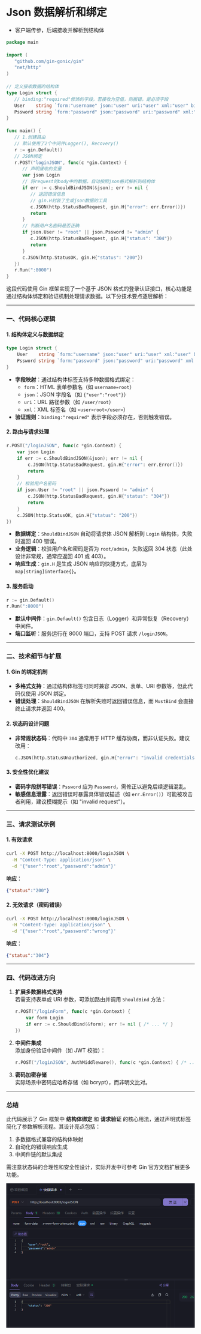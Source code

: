 # Json 数据解析和绑定

- 客户端传参，后端接收并解析到结构体

```go
package main

import (
   "github.com/gin-gonic/gin"
   "net/http"
)

// 定义接收数据的结构体
type Login struct {
   // binding:"required"修饰的字段，若接收为空值，则报错，是必须字段
   User    string `form:"username" json:"user" uri:"user" xml:"user" binding:"required"`
   Pssword string `form:"password" json:"password" uri:"password" xml:"password" binding:"required"`
}

func main() {
   // 1.创建路由
   // 默认使用了2个中间件Logger(), Recovery()
   r := gin.Default()
   // JSON绑定
   r.POST("loginJSON", func(c *gin.Context) {
      // 声明接收的变量
      var json Login
      // 将request的body中的数据，自动按照json格式解析到结构体
      if err := c.ShouldBindJSON(&json); err != nil {
         // 返回错误信息
         // gin.H封装了生成json数据的工具
         c.JSON(http.StatusBadRequest, gin.H{"error": err.Error()})
         return
      }
      // 判断用户名密码是否正确
      if json.User != "root" || json.Pssword != "admin" {
         c.JSON(http.StatusBadRequest, gin.H{"status": "304"})
         return
      }
      c.JSON(http.StatusOK, gin.H{"status": "200"})
   })
   r.Run(":8000")
}
```


这段代码使用 Gin 框架实现了一个基于 JSON 格式的登录认证接口，核心功能是通过结构体绑定和验证机制处理请求数据。以下分技术要点逐层解析：

---

### 一、代码核心逻辑
#### 1. **结构体定义与数据绑定**
```go
type Login struct {
    User    string `form:"username" json:"user" uri:"user" xml:"user" binding:"required"`
    Pssword string `form:"password" json:"password" uri:"password" xml:"password" binding:"required"`
}
```
- **字段映射**：通过结构体标签支持多种数据格式绑定：
    - `form`：HTML 表单参数名（如 `username=root`）
    - `json`：JSON 字段名（如 `{"user":"root"}`）
    - `uri`：URL 路径参数（如 `/user/root`）
    - `xml`：XML 标签名（如 `<user>root</user>`）
- **验证规则**：`binding:"required"` 表示字段必须存在，否则触发错误。

#### 2. **路由与请求处理**
```go
r.POST("/loginJSON", func(c *gin.Context) {
    var json Login
    if err := c.ShouldBindJSON(&json); err != nil {
        c.JSON(http.StatusBadRequest, gin.H{"error": err.Error()})
        return
    }
    // 校验用户名密码
    if json.User != "root" || json.Pssword != "admin" {
        c.JSON(http.StatusBadRequest, gin.H{"status": "304"})
        return
    }
    c.JSON(http.StatusOK, gin.H{"status": "200"})
})
```
- **数据绑定**：`ShouldBindJSON` 自动将请求体 JSON 解析到 `Login` 结构体，失败时返回 400 错误。
- **业务逻辑**：校验用户名和密码是否为 `root/admin`，失败返回 304 状态（此处设计非常规，通常应返回 401 或 403）。
- **响应生成**：`gin.H` 是生成 JSON 响应的快捷方式，底层为 `map[string]interface{}`。

#### 3. **服务启动**
```go
r := gin.Default()
r.Run(":8000")
```
- **默认中间件**：`gin.Default()` 包含日志（Logger）和异常恢复（Recovery）中间件。
- **端口监听**：服务运行在 8000 端口，支持 POST 请求 `/loginJSON`。

---

### 二、技术细节与扩展
#### 1. **Gin 的绑定机制**
- **多格式支持**：通过结构体标签可同时兼容 JSON、表单、URI 参数等，但此代码仅使用 JSON 绑定。
- **错误处理**：`ShouldBindJSON` 在解析失败时返回错误信息，而 `MustBind` 会直接终止请求并返回 400。

#### 2. **状态码设计问题**
- **非常规状态码**：代码中 `304` 通常用于 HTTP 缓存协商，而非认证失败。建议改用：
  ```go
  c.JSON(http.StatusUnauthorized, gin.H{"error": "invalid credentials"})
  ```

#### 3. **安全性优化建议**
- **密码字段拼写错误**：`Pssword` 应为 `Password`，需修正以避免后续逻辑混乱。
- **敏感信息泄露**：返回错误时暴露具体错误描述（如 `err.Error()`）可能被攻击者利用，建议模糊提示（如 "invalid request"）。

---

### 三、请求测试示例
#### 1. **有效请求**
```bash
curl -X POST http://localhost:8000/loginJSON \
  -H "Content-Type: application/json" \
  -d '{"user":"root","password":"admin"}'
```
**响应**：
```json
{"status":"200"}
```

#### 2. **无效请求（密码错误）**
```bash
curl -X POST http://localhost:8000/loginJSON \
  -H "Content-Type: application/json" \
  -d '{"user":"root","password":"wrong"}'
```
**响应**：
```json
{"status":"304"}
```

---

### 四、代码改进方向
1. **扩展多数据格式支持**  
   若需支持表单或 URI 参数，可添加路由并调用 `ShouldBind` 方法：
   ```go
   r.POST("/loginForm", func(c *gin.Context) {
       var form Login
       if err := c.ShouldBind(&form); err != nil { /* ... */ }
   })
   ```

2. **中间件集成**  
   添加身份验证中间件（如 JWT 校验）：
   ```go
   r.POST("/loginJSON", AuthMiddleware(), func(c *gin.Context) { /* ... */ })
   ```

3. **密码加密存储**  
   实际场景中密码应哈希存储（如 bcrypt），而非明文比对。

---

### 总结
此代码展示了 Gin 框架中 **结构体绑定** 和 **请求验证** 的核心用法，通过声明式标签简化了参数解析流程。其设计亮点包括：
1. 多数据格式兼容的结构体映射
2. 自动化的错误响应生成
3. 中间件链的默认集成

需注意状态码的合理性和安全性设计，实际开发中可参考 Gin 官方文档扩展更多功能。


![img](img.png)